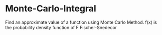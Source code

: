 # Monte-Carlo-Integral
Find an approximate value of a function using Monte Carlo Method. f(x) is the probability density function of F Fischer-Snedecor
